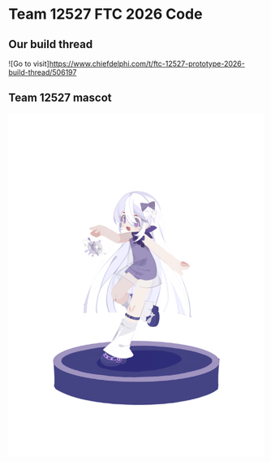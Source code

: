# Team 12527 FTC 2026 Code
## Our build thread
![Go to visit]https://www.chiefdelphi.com/t/ftc-12527-prototype-2026-build-thread/506197
## Team 12527 mascot
![](mascot.png)
